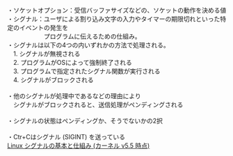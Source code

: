 
・ソケットオプション：受信バッファサイズなどの、ソケットの動作を決める値<br>
・シグナル：ユーザによる割り込み文字の入力やタイマーの期限切れといった特定のイベントの発生を<br>
　　　　　　プログラムに伝えるための仕組み。<br>
・シグナルは以下の4つの内いずれかの方法で処理される。<br>
　1. シグナルが無視される<br>
　2. プログラムがOSによって強制終了される<br>
　3. プログラムで指定されたシグナル関数が実行される<br>
　4. シグナルがブロックされる<br>
<br>
・他のシグナルが処理中であるなどの理由により<br>
　シグナルがブロックされると、送信処理がペンディングされる<br>
<br>
・シグナルの状態はペンディングか、そうでないかの2択<br>
<br>
・Ctr+Cはシグナル (SIGINT) を送っている<br>
[Linux シグナルの基本と仕組み (カーネル v5.5 時点)](https://qiita.com/Kernel_OGSun/items/e96cef5487e25517a576)



